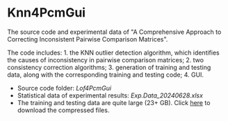 # Knn4PcmGui

The source code and experimental data of "A Comprehensive Approach to Correcting Inconsistent Pairwise Comparison Matrices".

The code includes: 1. the KNN outlier detection algorithm, which identifies the causes of inconsistency in pairwise comparison matrices; 2. two consistency correction algorithms; 3. generation of training and testing data, along with the corresponding training and testing code; 4. GUI.

- Source code folder: *Lof4PcmGui*
- Statistical data of experimental results: *Exp.Data_20240628.xlsx*
- The training and testing data are quite large (23+ GB). Click [here](https://www.dropbox.com/scl/fo/b5lv2kmpbkp8xqu4y2qkq/AHLwZYmB4c-kpTEV8bMF_zw?rlkey=itubk8qyq5fh1er0n0hvbktke&st=bkywqzzv&dl=0) to download the compressed files.
